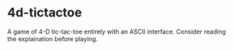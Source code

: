 # 4d-tictactoe
A game of 4-D tic-tac-toe entirely with an ASCII interface. Consider reading the explaination before playing.
